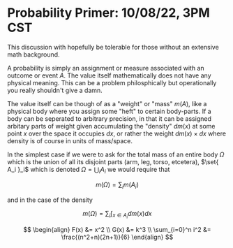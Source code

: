 # Probability Primer: 10/08/22, 3PM CST

This discussion with hopefully be tolerable for those without an extensive math background.

A probability is simply an assignment or measure associated with an outcome or event $A$. The value itself mathematically does not have any physical meaning. This can be a problem philosphically but operationally you really shouldn't give a damn.

The value itself can be though of as a "weight" or "mass" $m(A)$, like a physical body where you assign some "heft" to certain body-parts. If a body can be seperated to arbitrary precision, in that it can be assigned arbitary parts of weight given accumulating the "density" $dm(x)$ at some point $x$ over the space it occupies $dx$, or rather the weight $dm(x) \times dx$ where density is of course in units of mass/space.

In the simplest case if we were to ask for the total mass of an entire body $\Omega$ which is the union of all its disjoint parts (arm, leg, torso, etcetera), $\set{ A_i }_i$ which is denoted $\Omega = \bigcup_i A_i$ we would require that 

$$m(\Omega) = \sum_i m(A_i)$$

and in the case of the density

$$m(\Omega) = \sum_i \int_{x \in A_i} dm(x) dx$$

$$
\begin{align}
  F(x) &= x^2 \\
  G(x) &= k^3 \\
  \sum_{i=0}^n i^2 &= \frac{(n^2+n)(2n+1)}{6}
\end{align}
$$

